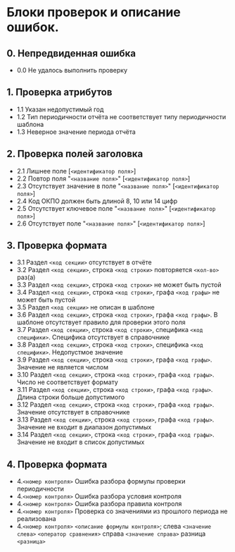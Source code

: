 # Блоки проверок и описание ошибок.

## 0. Непредвиденная ошибка

* 0.0 Не удалось выполнить проверку

## 1. Проверка атрибутов

* 1.1 Указан недопустимый год
* 1.2 Тип периодичности отчёта не соответствует типу периодичности шаблона
* 1.3 Неверное значение периода отчёта

## 2. Проверка полей заголовка

* 2.1 Лишнее поле [`<идентификатор поля>`]
* 2.2 Повтор поля "`<название поля>`" [`<идентификатор поля>`]
* 2.3 Отсутствует значение в поле "`<название поля>`" [`<идентификатор поля>`]
* 2.4 Код ОКПО должен быть длиной 8, 10 или 14 цифр
* 2.5 Отсутствует ключевое поле "`<название поля>`" [`<идентификатор поля>`]
* 2.6 Отсутствует поле "`<название поля>`" [`<идентификатор поля>`]

## 3. Проверка формата

* 3.1 Раздел `<код секции>` отсутствует в отчёте
* 3.2 Раздел `<код секции>`, cтрока `<код строки>` повторяется `<кол-во>` раз(а)
* 3.3 Раздел `<код секции>`, строка `<код строки>` не может быть пустой
* 3.4 Раздел `<код секции>`, строка `<код строки>`, графа `<код графы>` не может быть пустой
* 3.5 Раздел `<код секции>` не описан в шаблоне
* 3.6 Раздел `<код секции>`, строка `<код строки>`, графа `<код графы>`. В шаблоне отсутствует правило для проверки этого поля
* 3.7 Раздел `<код секции>`, строка `<код строки>`, специфика `<код специфики>`. Специфика отсутствует в справочнике
* 3.8 Раздел `<код секции>`, строка `<код строки>`, специфика `<код специфики>`. Недопустмое значение
* 3.9 Раздел `<код секции>`, строка `<код строки>`, графа `<код графы>`. Значение не является числом
* 3.10 Раздел `<код секции>`, строка `<код строки>`, графа `<код графы>`. Число не соответствует формату
* 3.11 Раздел `<код секции>`, строка `<код строки>`, графа `<код графы>`. Длина строки больше допустимого
* 3.12 Раздел `<код секции>`, строка `<код строки>`, графа `<код графы>`. Значение отсутствует в справочнике
* 3.13 Раздел `<код секции>`, строка `<код строки>`, графа `<код графы>`. Значение не входит в диапазон допустимых
* 3.14 Раздел `<код секции>`, строка `<код строки>`, графа `<код графы>`. Значение не входит в список допустимых


## 4. Проверка формата

* 4.`<номер контроля>` Ошибка разбора формулы проверки периодичности
* 4.`<номер контроля>` Ошибка разбора условия контроля
* 4.`<номер контроля>` Ошибка разбора правила контроля
* 4.`<номер контроля>` Проверка со значениями из прошлого периода не реализована
* 4.`<номер контроля>` `<описание формулы контроля>`; слева `<значение слева>` `<оператор сравнения>` справа `<значение справа>` разница `<разница>`

